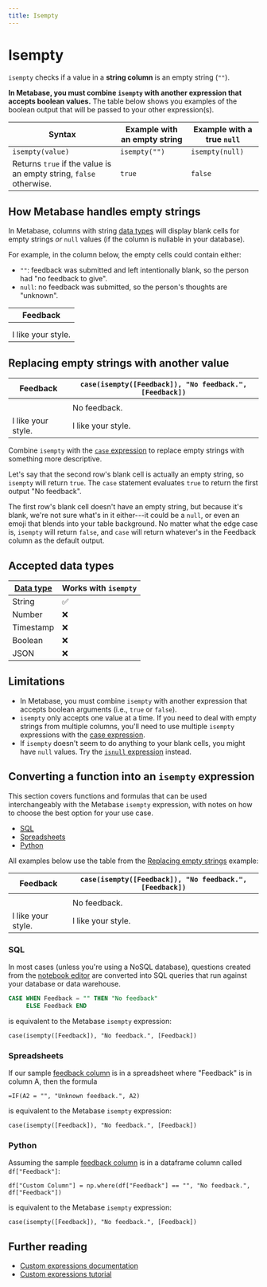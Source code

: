 ```yaml
---
title: Isempty
---
```


# Isempty

`isempty` checks if a value in a **string column** is an empty string (`""`).

**In Metabase, you must combine `isempty` with another expression that accepts boolean values.** The table below shows you examples of the boolean output that will be passed to your other expression(s).

| Syntax                                                             | Example with an empty string | Example with a true `null` |
| ------------------------------------------------------------------ | ---------------------------- | -------------------------- |
| `isempty(value)`                                                   | `isempty("")`                | `isempty(null)`            |
| Returns `true` if the value is an empty string, `false` otherwise. | `true`                       | `false`                    |

## How Metabase handles empty strings

In Metabase, columns with string [data types][data-types] will display blank cells for empty strings _or_ `null` values (if the column is nullable in your database).

For example, in the column below, the empty cells could contain either:

- `""`: feedback was submitted and left intentionally blank, so the person had "no feedback to give".
- `null`: no feedback was submitted, so the person's thoughts are "unknown".

| Feedback           |
| ------------------ |
|                    |
|                    |
| I like your style. |

## Replacing empty strings with another value

| Feedback           | `case(isempty([Feedback]), "No feedback.", [Feedback])` |
| ------------------ | ------------------------------------------------------- |
|                    |                                                         |
|                    | No feedback.                                            |
| I like your style. | I like your style.                                      |

Combine `isempty` with the [`case` expression](./case) to replace empty strings with something more descriptive.

Let's say that the second row's blank cell is actually an empty string, so `isempty` will return `true`. The `case` statement evaluates `true` to return the first output "No feedback".

The first row's blank cell doesn't have an empty string, but because it's blank, we're not sure what's in it either---it could be a `null`, or even an emoji that blends into your table background. No matter what the edge case is, `isempty` will return `false`, and `case` will return whatever's in the Feedback column as the default output.

## Accepted data types

| [Data type][data-types] | Works with `isempty` |
| ----------------------- | -------------------- |
| String                  | ✅                   |
| Number                  | ❌                   |
| Timestamp               | ❌                   |
| Boolean                 | ❌                   |
| JSON                    | ❌                   |

## Limitations

- In Metabase, you must combine `isempty` with another expression that accepts boolean arguments (i.e., `true` or `false`).
- `isempty` only accepts one value at a time. If you need to deal with empty strings from multiple columns, you'll need to use multiple `isempty` expressions with the [case expression](./case).
- If `isempty` doesn't seem to do anything to your blank cells, you might have `null` values. Try the [`isnull` expression](./isnull) instead.

## Converting a function into an `isempty` expression

This section covers functions and formulas that can be used interchangeably with the Metabase `isempty` expression, with notes on how to choose the best option for your use case.

- [SQL](#sql)
- [Spreadsheets](#spreadsheets)
- [Python](#python)

All examples below use the table from the [Replacing empty strings](#replacing-empty-strings-with-another-value) example:

| Feedback           | `case(isempty([Feedback]), "No feedback.", [Feedback])` |
| ------------------ | ------------------------------------------------------- |
|                    |                                                         |
|                    | No feedback.                                            |
| I like your style. | I like your style.                                      |

### SQL

In most cases (unless you're using a NoSQL database), questions created from the [notebook editor][notebook-editor-def] are converted into SQL queries that run against your database or data warehouse.

```sql
CASE WHEN Feedback = "" THEN "No feedback"
     ELSE Feedback END
```

is equivalent to the Metabase `isempty` expression:

```
case(isempty([Feedback]), "No feedback.", [Feedback])
```

### Spreadsheets

If our sample [feedback column](#replacing-empty-strings-with-another-value) is in a spreadsheet where "Feedback" is in column A, then the formula

```
=IF(A2 = "", "Unknown feedback.", A2)
```

is equivalent to the Metabase `isempty` expression:

```
case(isempty([Feedback]), "No feedback.", [Feedback])
```

### Python

Assuming the sample [feedback column](#replacing-empty-strings-with-another-value) is in a dataframe column called `df["Feedback"]`:

```
df["Custom Column"] = np.where(df["Feedback"] == "", "No feedback.", df["Feedback"])
```

is equivalent to the Metabase `isempty` expression:

```
case(isempty([Feedback]), "No feedback.", [Feedback])
```

## Further reading

- [Custom expressions documentation][custom-expressions-doc]
- [Custom expressions tutorial][custom-expressions-learn]

[custom-expressions-doc]: ../expressions
[custom-expressions-learn]: /learn/questions/custom-expressions
[data-types]: /learn/databases/data-types-overview#examples-of-data-types
[notebook-editor-def]: /glossary/notebook_editor
[numpy]: https://numpy.org/doc/
[pandas]: https://pandas.pydata.org/pandas-docs/stable/
